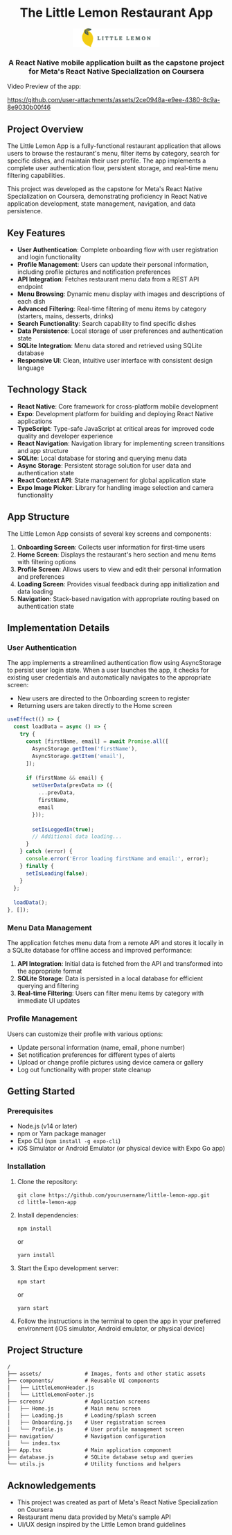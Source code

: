 <h1 align="center"> The Little Lemon Restaurant App</h1>
<p align="center">
<img src="./assets/img/Logo.png" width="200"/>
</p>
<h3 align="center">
A React Native mobile application built as the capstone project for Meta's React Native Specialization on Coursera
</h3>

Video Preview of the app:

https://github.com/user-attachments/assets/2ce0948a-e9ee-4380-8c9a-8e9030b00f46

## Project Overview

The Little Lemon App is a fully-functional restaurant application that allows users to browse the restaurant's menu, filter items by category, search for specific dishes, and maintain their user profile. The app implements a complete user authentication flow, persistent storage, and real-time menu filtering capabilities.

This project was developed as the capstone for Meta's React Native Specialization on Coursera, demonstrating proficiency in React Native application development, state management, navigation, and data persistence.

## Key Features

- **User Authentication**: Complete onboarding flow with user registration and login functionality
- **Profile Management**: Users can update their personal information, including profile pictures and notification preferences
- **API Integration**: Fetches restaurant menu data from a REST API endpoint
- **Menu Browsing**: Dynamic menu display with images and descriptions of each dish
- **Advanced Filtering**: Real-time filtering of menu items by category (starters, mains, desserts, drinks)
- **Search Functionality**: Search capability to find specific dishes
- **Data Persistence**: Local storage of user preferences and authentication state
- **SQLite Integration**: Menu data stored and retrieved using SQLite database
- **Responsive UI**: Clean, intuitive user interface with consistent design language

## Technology Stack

- **React Native**: Core framework for cross-platform mobile development
- **Expo**: Development platform for building and deploying React Native applications
- **TypeScript**: Type-safe JavaScript at critical areas for improved code quality and developer experience
- **React Navigation**: Navigation library for implementing screen transitions and app structure
- **SQLite**: Local database for storing and querying menu data
- **Async Storage**: Persistent storage solution for user data and authentication state
- **React Context API**: State management for global application state
- **Expo Image Picker**: Library for handling image selection and camera functionality

## App Structure

The Little Lemon App consists of several key screens and components:

1. **Onboarding Screen**: Collects user information for first-time users
2. **Home Screen**: Displays the restaurant's hero section and menu items with filtering options
3. **Profile Screen**: Allows users to view and edit their personal information and preferences
4. **Loading Screen**: Provides visual feedback during app initialization and data loading
5. **Navigation**: Stack-based navigation with appropriate routing based on authentication state

## Implementation Details

### User Authentication

The app implements a streamlined authentication flow using AsyncStorage to persist user login state. When a user launches the app, it checks for existing user credentials and automatically navigates to the appropriate screen:

- New users are directed to the Onboarding screen to register
- Returning users are taken directly to the Home screen

```javascript
useEffect(() => {
  const loadData = async () => {
    try {
      const [firstName, email] = await Promise.all([
        AsyncStorage.getItem('firstName'),
        AsyncStorage.getItem('email'),
      ]);

      if (firstName && email) {
        setUserData(prevData => ({
          ...prevData,
          firstName,
          email
        }));

        setIsLoggedIn(true);
        // Additional data loading...
      }
    } catch (error) {
      console.error('Error loading firstName and email:', error);
    } finally {
      setIsLoading(false);
    }
  };

  loadData();
}, []);
```

### Menu Data Management

The application fetches menu data from a remote API and stores it locally in a SQLite database for offline access and improved performance:

1. **API Integration**: Initial data is fetched from the API and transformed into the appropriate format
2. **SQLite Storage**: Data is persisted in a local database for efficient querying and filtering
3. **Real-time Filtering**: Users can filter menu items by category with immediate UI updates

### Profile Management

Users can customize their profile with various options:

- Update personal information (name, email, phone number)
- Set notification preferences for different types of alerts
- Upload or change profile pictures using device camera or gallery
- Log out functionality with proper state cleanup

## Getting Started

### Prerequisites

- Node.js (v14 or later)
- npm or Yarn package manager
- Expo CLI (`npm install -g expo-cli`)
- iOS Simulator or Android Emulator (or physical device with Expo Go app)

### Installation

1. Clone the repository:
   ```
   git clone https://github.com/yourusername/little-lemon-app.git
   cd little-lemon-app
   ```

2. Install dependencies:
   ```
   npm install
   ```
   or
   ```
   yarn install
   ```

3. Start the Expo development server:
   ```
   npm start
   ```
   or
   ```
   yarn start
   ```

4. Follow the instructions in the terminal to open the app in your preferred environment (iOS simulator, Android emulator, or physical device)

## Project Structure

```
/
├── assets/              # Images, fonts and other static assets
├── components/          # Reusable UI components
│   ├── LittleLemonHeader.js
│   └── LittleLemonFooter.js
├── screens/             # Application screens
│   ├── Home.js          # Main menu screen
│   ├── Loading.js       # Loading/splash screen
│   ├── Onboarding.js    # User registration screen
│   └── Profile.js       # User profile management screen
├── navigation/          # Navigation configuration
│   └── index.tsx
├── App.tsx              # Main application component
├── database.js          # SQLite database setup and queries
└── utils.js             # Utility functions and helpers
```

## Acknowledgements

- This project was created as part of Meta's React Native Specialization on Coursera
- Restaurant menu data provided by Meta's sample API
- UI/UX design inspired by the Little Lemon brand guidelines
